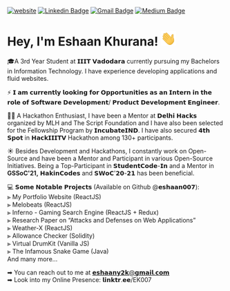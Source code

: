 [![website](https://img.shields.io/badge/Website-Portfolio-2bbc8a?style=for-the-badge&logo=firefox&color=2bbc8a&logoColor=white)](https://eshaankhurana.com/)
[![Linkedin Badge](https://img.shields.io/badge/-LinkedIn-blue?style=for-the-badge&logo=Linkedin&logoColor=white&link=https://www.linkedin.com/in/eshaan-khurana/)](https://www.linkedin.com/in/eshaan-khurana/)
[![Gmail Badge](https://img.shields.io/badge/-Gmail-c14438?style=for-the-badge&logo=Gmail&logoColor=white&link=mailto:eshaany2k@gmail.com)](mailto:eshaany2k@gmail.com)
[![Medium Badge](https://img.shields.io/badge/-Medium-black?style=for-the-badge&logo=Medium&logoColor=white&link=https://medium.com/@eshaany2k/)](https://medium.com/@eshaany2k/)

# Hey, I'm Eshaan Khurana!  <img src="https://github.com/ABSphreak/ABSphreak/blob/master/gifs/Hi.gif" width="35px">

🎓A 3rd Year Student at 𝗜𝗜𝗜𝗧 𝗩𝗮𝗱𝗼𝗱𝗮𝗿𝗮 currently pursuing my Bachelors in Information Technology. I have experience developing applications and fluid websites.

⚡ 𝗜 𝗮𝗺 𝗰𝘂𝗿𝗿𝗲𝗻𝘁𝗹𝘆 𝗹𝗼𝗼𝗸𝗶𝗻𝗴 𝗳𝗼𝗿 𝗢𝗽𝗽𝗼𝗿𝘁𝘂𝗻𝗶𝘁𝗶𝗲𝘀 𝗮𝘀 𝗮𝗻 𝗜𝗻𝘁𝗲𝗿𝗻 𝗶𝗻 𝘁𝗵𝗲 𝗿𝗼𝗹𝗲 𝗼𝗳 𝗦𝗼𝗳𝘁𝘄𝗮𝗿𝗲 𝗗𝗲𝘃𝗲𝗹𝗼𝗽𝗺𝗲𝗻𝘁/ 𝗣𝗿𝗼𝗱𝘂𝗰𝘁 𝗗𝗲𝘃𝗲𝗹𝗼𝗽𝗺𝗲𝗻𝘁 𝗘𝗻𝗴𝗶𝗻𝗲𝗲𝗿.

👨‍💻 A Hackathon Enthusiast, I have been a Mentor at 𝗗𝗲𝗹𝗵𝗶 𝗛𝗮𝗰𝗸𝘀 organized by MLH and The Script Foundation and I have also been selected for the Fellowship Program by 𝗜𝗻𝗰𝘂𝗯𝗮𝘁𝗲𝗜𝗡𝗗. I have also secured 𝟰𝘁𝗵 𝗦𝗽𝗼𝘁 in 𝗛𝗮𝗰𝗸𝗜𝗜𝗜𝗧𝗩 Hackathon among 130+ participants.

☀️ Besides Development and Hackathons, I constantly work on Open-Source and have been a Mentor and Participant in various Open-Source Initiatives. Being a Top-Participant in 𝗦𝘁𝘂𝗱𝗲𝗻𝘁𝗖𝗼𝗱𝗲-𝗜𝗻 and a Mentor in **GSSoC'21,** 𝗛𝗮𝗸𝗶𝗻𝗖𝗼𝗱𝗲𝘀 and 𝗦𝗪𝗼𝗖'𝟮𝟬-𝟮𝟭 has been beneficial.

💻 𝗦𝗼𝗺𝗲 𝗡𝗼𝘁𝗮𝗯𝗹𝗲 𝗣𝗿𝗼𝗷𝗲𝗰𝘁𝘀 (Available on Github @𝗲𝘀𝗵𝗮𝗮𝗻𝟬𝟬𝟳): <br>
⪢ My Portfolio Website (ReactJS)<br>
⪢ Melobeats (ReactJS)<br>
⪢ Inferno - Gaming Search Engine (ReactJS + Redux)<br>
⪢ Research Paper on “Attacks and Defenses on Web Applications”<br>
⪢ Weather-X (ReactJS)<br>
⪢ Allowance Checker (Solidity)<br>
⪢ Virtual DrumKit (Vanilla JS)<br>
⪢ The Infamous Snake Game (Java)<br>
And many more...<br>

➡ You can reach out to me at 𝗲𝘀𝗵𝗮𝗮𝗻𝘆𝟮𝗸@𝗴𝗺𝗮𝗶𝗹.𝗰𝗼𝗺 <br>
➡ Look into my Online Presence: 𝗹𝗶𝗻𝗸𝘁𝗿.𝗲𝗲/EK007 
